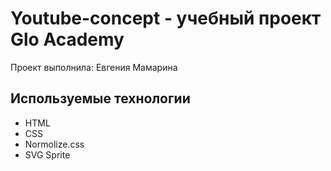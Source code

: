 # Youtube-concept - учебный проект Glo Academy
Проект выполнила: Евгения Мамарина

## Используемые технологии
- HTML
- CSS
- Normolize.css
- SVG Sprite

